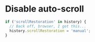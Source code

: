 # Disable auto-scroll

```js
if ('scrollRestoration' in history) {
  // Back off, browser, I got this...
  history.scrollRestoration = 'manual';
}
```
